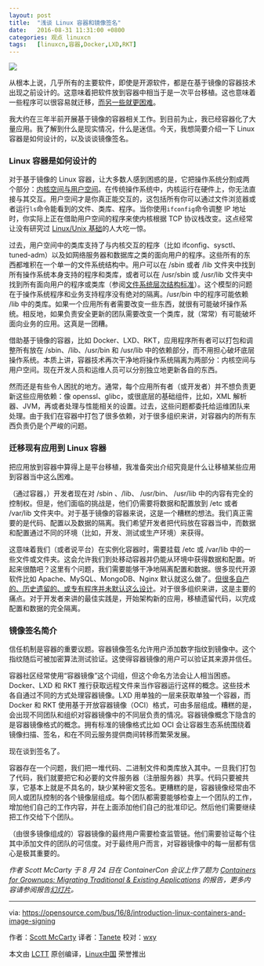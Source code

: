 ```yaml
---
layout: post
title:	"浅谈 Linux 容器和镜像签名"
date:	2016-08-31 11:31:00 +0800 
categories:	观点 linuxcn 
tags:	[linuxcn,容器,Docker,LXD,RKT]
---
```



![](/Asserts/Images//attachment/album/201608/31/113136ayvzbkkzov1ovor3.jpg)


从根本上说，几乎所有的主要软件，即使是开源软件，都是在基于镜像的容器技术出现之前设计的。这意味着把软件放到容器中相当于是一次平台移植。这也意味着一些程序可以很容易就迁移，[而另一些就更困难](http://rhelblog.redhat.com/2016/04/21/architecting-containers-part-4-workload-characteristics-and-candidates-for-containerization/)。


我大约在三年半前开展基于镜像的容器相关工作。到目前为止，我已经容器化了大量应用。我了解到什么是现实情况，什么是迷信。今天，我想简要介绍一下 Linux 容器是如何设计的，以及谈谈镜像签名。


### Linux 容器是如何设计的


对于基于镜像的 Linux 容器，让大多数人感到困惑的是，它把操作系统分割成两个部分：[内核空间与用户空间](http://rhelblog.redhat.com/2015/07/29/architecting-containers-part-1-user-space-vs-kernel-space/)。在传统操作系统中，内核运行在硬件上，你无法直接与其交互。用户空间才是你真正能交互的，这包括所有你可以通过文件浏览器或者运行`ls`命令能看到的文件、类库、程序。当你使用`ifconfig`命令调整 IP 地址时，你实际上正在借助用户空间的程序来使内核根据 TCP 协议栈改变。这点经常让没有研究过 [Linux/Unix 基础](http://rhelblog.redhat.com/tag/architecting-containers/)的人大吃一惊。


过去，用户空间中的类库支持了与内核交互的程序（比如 ifconfig、sysctl、tuned-adm）以及如网络服务器和数据库之类的面向用户的程序。这些所有的东西都堆积在一个单一的文件系统结构中。用户可以在 /sbin 或者 /lib 文件夹中找到所有操作系统本身支持的程序和类库，或者可以在 /usr/sbin 或 /usr/lib 文件夹中找到所有面向用户的程序或类库（参阅[文件系统层次结构标准](/article-6132-1.html)）。这个模型的问题在于操作系统程序和业务支持程序没有绝对的隔离。/usr/bin 中的程序可能依赖 /lib 中的类库。如果一个应用所有者需要改变一些东西，就很有可能破坏操作系统。相反地，如果负责安全更新的团队需要改变一个类库，就（常常）有可能破坏面向业务的应用。这真是一团糟。


借助基于镜像的容器，比如 Docker、LXD、RKT，应用程序所有者可以打包和调整所有放在 /sbin、/lib、/usr/bin 和 /usr/lib 中的依赖部分，而不用担心破坏底层操作系统。本质上讲，容器技术再次干净地将操作系统隔离为两部分：内核空间与用户空间。现在开发人员和运维人员可以分别独立地更新各自的东西。


然而还是有些令人困扰的地方。通常，每个应用所有者（或开发者）并不想负责更新这些应用依赖：像 openssl、glibc，或很底层的基础组件，比如，XML 解析器、JVM，再或者处理与性能相关的设置。过去，这些问题都委托给运维团队来处理。由于我们在容器中打包了很多依赖，对于很多组织来讲，对容器内的所有东西负责仍是个严峻的问题。


### 迁移现有应用到 Linux 容器


把应用放到容器中算得上是平台移植，我准备突出介绍究竟是什么让移植某些应用到容器当中这么困难。


（通过容器，）开发者现在对 /sbin 、/lib、 /usr/bin、 /usr/lib 中的内容有完全的控制权。但是，他们面临的挑战是，他们仍需要将数据和配置放到 /etc 或者 /var/lib 文件夹中。对于基于镜像的容器来说，这是一个糟糕的想法。我们真正需要的是代码、配置以及数据的隔离。我们希望开发者把代码放在容器当中，而数据和配置通过不同的环境（比如，开发、测试或生产环境）来获得。


这意味着我们（或者说平台）在实例化容器时，需要挂载 /etc 或 /var/lib 中的一些文件或文件夹。这会允许我们到处移动容器并仍能从环境中获得数据和配置。听起来很酷吧？这里有个问题，我们需要能够干净地隔离配置和数据。很多现代开源软件比如 Apache、MySQL、MongoDB、Nginx 默认就这么做了。[但很多自产的、历史遗留的、或专有程序并未默认这么设计](http://rhelblog.redhat.com/2016/04/21/architecting-containers-part-4-workload-characteristics-and-candidates-for-containerization/)。对于很多组织来讲，这是主要的痛点。对于开发者来讲的最佳实践是，开始架构新的应用，移植遗留代码，以完成配置和数据的完全隔离。


### 镜像签名简介


信任机制是容器的重要议题。容器镜像签名允许用户添加数字指纹到镜像中。这个指纹随后可被加密算法测试验证。这使得容器镜像的用户可以验证其来源并信任。


容器社区经常使用“容器镜像”这个词组，但这个命名方法会让人相当困惑。Docker、LXD 和 RKT 推行获取远程文件来当作容器运行这样的概念。这些技术各自通过不同的方式处理容器镜像。LXD 用单独的一层来获取单独一个容器，而 Docker 和 RKT 使用基于开放容器镜像（OCI）格式，可由多层组成。糟糕的是，会出现不同团队和组织对容器镜像中的不同层负责的情况。容器镜像概念下隐含的是容器镜像格式的概念。拥有标准的镜像格式比如 OCI 会让容器生态系统围绕着镜像扫描、签名，和在不同云服务提供商间转移而繁荣发展。


现在谈到签名了。


容器存在一个问题，我们把一堆代码、二进制文件和类库放入其中。一旦我们打包了代码，我们就要把它和必要的文件服务器（注册服务器）共享。代码只要被共享，它基本上就是不具名的，缺少某种密文签名。更糟糕的是，容器镜像经常由不同人或团队控制的各个镜像层组成。每个团队都需要能够检查上一个团队的工作，增加他们自己的工作内容，并在上面添加他们自己的批准印记。然后他们需要继续把工作交给下个团队。


（由很多镜像组成的）容器镜像的最终用户需要检查监管链。他们需要验证每个往其中添加文件的团队的可信度。对于最终用户而言，对容器镜像中的每一层都有信心是极其重要的。


*作者 Scott McCarty 于 8 月 24 日在 ContainerCon 会议上作了题为 [Containers for Grownups: Migrating Traditional & Existing Applications](https://lcccna2016.sched.org/event/7JUc/containers-for-grownups-migrating-traditional-existing-applications-scott-mccarty-red-hat) 的报告，更多内容请参阅报告[幻灯片](http://schd.ws/hosted_files/lcccna2016/91/Containers%20for%20Grownups_%20Migrating%20Traditional%20%26%20Existing%20Applications.pdf)。*




---


via: <https://opensource.com/bus/16/8/introduction-linux-containers-and-image-signing>


作者：[Scott McCarty](https://opensource.com/users/fatherlinux) 译者：[Tanete](https://github.com/Tanete) 校对：[wxy](https://github.com/wxy)


本文由 [LCTT](https://github.com/LCTT/TranslateProject) 原创编译，[Linux中国](https://linux.cn/) 荣誉推出
